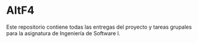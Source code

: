 # AltF4
Este repositorio contiene todas las entregas del proyecto y tareas grupales para la asignatura de Ingeniería de Software I.
